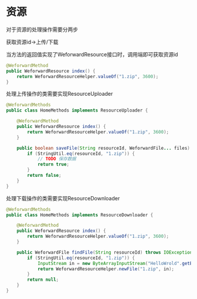 # 资源

对于资源的处理操作需要分两步

获取资源id→上传/下载

当方法的返回值实现了WeforwardResource接口时，调用端即可获取资源id
```java
@WeforwardMethod
public WeforwardResource index() {
	return WeforwardResourceHelper.valueOf("1.zip", 3600);
}
```

处理上传操作的类需要实现ResourceUploader
```java
@WeforwardMethods
public class HomeMethods implements ResourceUploader {

	@WeforwardMethod
	public WeforwardResource index() {
		return WeforwardResourceHelper.valueOf("1.zip", 3600);
	}

	public boolean saveFile(String resourceId, WeforwardFile... files) throws IOException {
		if (StringUtil.eq(resourceId, "1.zip")) {
			// TODO 保存数据
			return true;
		}
		return false;
	}
}
```

处理下载操作的类需要实现ResourceDownloader
```java
@WeforwardMethods
public class HomeMethods implements ResourceDownloader {

	@WeforwardMethod
	public WeforwardResource index() {
		return WeforwardResourceHelper.valueOf("1.zip", 3600);
	}

	public WeforwardFile findFile(String resourceId) throws IOException {
		if (StringUtil.eq(resourceId, "1.zip")) {
			InputStream in = new ByteArrayInputStream("HelloWrold".getBytes());
			return WeforwardResourceHelper.newFile("1.zip", in);
		}
		return null;
	}
}

```